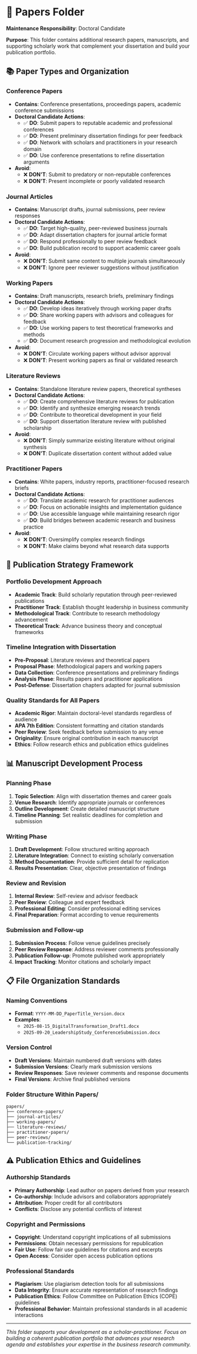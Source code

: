 # 📄 Papers Folder

**Maintenance Responsibility**: Doctoral Candidate

**Purpose**: This folder contains additional research papers, manuscripts, and supporting scholarly work that complement your dissertation and build your publication portfolio.

## 📚 Paper Types and Organization

### Conference Papers
- **Contains**: Conference presentations, proceedings papers, academic conference submissions
- **Doctoral Candidate Actions**:
  - ✅ **DO**: Submit papers to reputable academic and professional conferences
  - ✅ **DO**: Present preliminary dissertation findings for peer feedback
  - ✅ **DO**: Network with scholars and practitioners in your research domain
  - ✅ **DO**: Use conference presentations to refine dissertation arguments
- **Avoid**:
  - ❌ **DON'T**: Submit to predatory or non-reputable conferences
  - ❌ **DON'T**: Present incomplete or poorly validated research

### Journal Articles
- **Contains**: Manuscript drafts, journal submissions, peer review responses
- **Doctoral Candidate Actions**:
  - ✅ **DO**: Target high-quality, peer-reviewed business journals
  - ✅ **DO**: Adapt dissertation chapters for journal article format
  - ✅ **DO**: Respond professionally to peer review feedback
  - ✅ **DO**: Build publication record to support academic career goals
- **Avoid**:
  - ❌ **DON'T**: Submit same content to multiple journals simultaneously
  - ❌ **DON'T**: Ignore peer reviewer suggestions without justification

### Working Papers
- **Contains**: Draft manuscripts, research briefs, preliminary findings
- **Doctoral Candidate Actions**:
  - ✅ **DO**: Develop ideas iteratively through working paper drafts
  - ✅ **DO**: Share working papers with advisors and colleagues for feedback
  - ✅ **DO**: Use working papers to test theoretical frameworks and methods
  - ✅ **DO**: Document research progression and methodological evolution
- **Avoid**:
  - ❌ **DON'T**: Circulate working papers without advisor approval
  - ❌ **DON'T**: Present working papers as final or validated research

### Literature Reviews
- **Contains**: Standalone literature review papers, theoretical syntheses
- **Doctoral Candidate Actions**:
  - ✅ **DO**: Create comprehensive literature reviews for publication
  - ✅ **DO**: Identify and synthesize emerging research trends
  - ✅ **DO**: Contribute to theoretical development in your field
  - ✅ **DO**: Support dissertation literature review with published scholarship
- **Avoid**:
  - ❌ **DON'T**: Simply summarize existing literature without original synthesis
  - ❌ **DON'T**: Duplicate dissertation content without added value

### Practitioner Papers
- **Contains**: White papers, industry reports, practitioner-focused research briefs
- **Doctoral Candidate Actions**:
  - ✅ **DO**: Translate academic research for practitioner audiences
  - ✅ **DO**: Focus on actionable insights and implementation guidance
  - ✅ **DO**: Use accessible language while maintaining research rigor
  - ✅ **DO**: Build bridges between academic research and business practice
- **Avoid**:
  - ❌ **DON'T**: Oversimplify complex research findings
  - ❌ **DON'T**: Make claims beyond what research data supports

## 🎯 Publication Strategy Framework

### Portfolio Development Approach
- **Academic Track**: Build scholarly reputation through peer-reviewed publications
- **Practitioner Track**: Establish thought leadership in business community
- **Methodological Track**: Contribute to research methodology advancement
- **Theoretical Track**: Advance business theory and conceptual frameworks

### Timeline Integration with Dissertation
- **Pre-Proposal**: Literature reviews and theoretical papers
- **Proposal Phase**: Methodological papers and working papers
- **Data Collection**: Conference presentations and preliminary findings
- **Analysis Phase**: Results papers and practitioner applications
- **Post-Defense**: Dissertation chapters adapted for journal submission

### Quality Standards for All Papers
- **Academic Rigor**: Maintain doctoral-level standards regardless of audience
- **APA 7th Edition**: Consistent formatting and citation standards
- **Peer Review**: Seek feedback before submission to any venue
- **Originality**: Ensure original contribution in each manuscript
- **Ethics**: Follow research ethics and publication ethics guidelines

## 📊 Manuscript Development Process

### Planning Phase
1. **Topic Selection**: Align with dissertation themes and career goals
2. **Venue Research**: Identify appropriate journals or conferences
3. **Outline Development**: Create detailed manuscript structure
4. **Timeline Planning**: Set realistic deadlines for completion and submission

### Writing Phase
1. **Draft Development**: Follow structured writing approach
2. **Literature Integration**: Connect to existing scholarly conversation
3. **Method Documentation**: Provide sufficient detail for replication
4. **Results Presentation**: Clear, objective presentation of findings

### Review and Revision
1. **Internal Review**: Self-review and advisor feedback
2. **Peer Review**: Colleague and expert feedback
3. **Professional Editing**: Consider professional editing services
4. **Final Preparation**: Format according to venue requirements

### Submission and Follow-up
1. **Submission Process**: Follow venue guidelines precisely
2. **Peer Review Response**: Address reviewer comments professionally
3. **Publication Follow-up**: Promote published work appropriately
4. **Impact Tracking**: Monitor citations and scholarly impact

## 📋 File Organization Standards

### Naming Conventions
- **Format**: `YYYY-MM-DD_PaperTitle_Version.docx`
- **Examples**:
  - `2025-08-15_DigitalTransformation_Draft1.docx`
  - `2025-09-20_LeadershipStudy_ConferenceSubmission.docx`

### Version Control
- **Draft Versions**: Maintain numbered draft versions with dates
- **Submission Versions**: Clearly mark submission versions
- **Review Responses**: Save reviewer comments and response documents
- **Final Versions**: Archive final published versions

### Folder Structure Within Papers/
```
papers/
├── conference-papers/
├── journal-articles/
├── working-papers/
├── literature-reviews/
├── practitioner-papers/
├── peer-reviews/
└── publication-tracking/
```

## ⚠️ Publication Ethics and Guidelines

### Authorship Standards
- **Primary Authorship**: Lead author on papers derived from your research
- **Co-authorship**: Include advisors and collaborators appropriately
- **Attribution**: Proper credit for all contributors
- **Conflicts**: Disclose any potential conflicts of interest

### Copyright and Permissions
- **Copyright**: Understand copyright implications of all submissions
- **Permissions**: Obtain necessary permissions for republication
- **Fair Use**: Follow fair use guidelines for citations and excerpts
- **Open Access**: Consider open access publication options

### Professional Standards
- **Plagiarism**: Use plagiarism detection tools for all submissions
- **Data Integrity**: Ensure accurate representation of research findings
- **Publication Ethics**: Follow Committee on Publication Ethics (COPE) guidelines
- **Professional Behavior**: Maintain professional standards in all academic interactions

---
*This folder supports your development as a scholar-practitioner. Focus on building a coherent publication portfolio that advances your research agenda and establishes your expertise in the business research community.*

